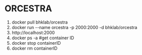 # ORCESTRA
1. docker pull bhklab/orcestra
2. docker run --name orcestra -p 2000:2000 -d bhklab/orcestra
3. http://localhost:2000
4. docker ps -a #get container ID
5. docker stop containerID
6. docker rm containerID
